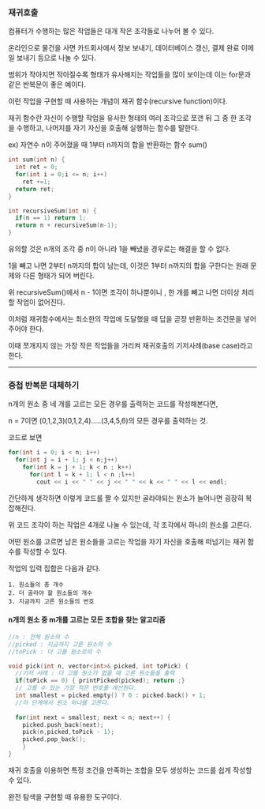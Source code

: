### 재귀호출 

컴퓨터가 수행하는 많은 작업들은 대개 작은 조각들로 나누어 볼 수 있다.

온라인으로 물건을 사면 카드회사에서 정보 보내기, 데이터베이스 갱신, 결제 완료 이메일 보내기 등으로 나눌 수 있다.

범위가 작아지면 작아질수록 형태가 유사해지는 작업들을 많이 보이는데 이는 for문과 같은 반복문이 좋은 예이다.

이런 작업을 구현할 때 사용하는 개념이 재귀 함수(recursive function)이다.

재귀 함수란 자신이 수행할 작업을 유사한 형태의 여러 조각으로 쪼갠 뒤 그 중 한 조각을 수행하고, 나머지를 자기 자신을 호출해 실행하는 함수를 말한다.

ex) 자연수 n이 주어졌을 때 1부터 n까지의 합을 반환하는 함수 sum()
```C++
int sum(int n) {
  int ret = 0;
  for(int i = 0;i <= n; i++) 
    ret +=1;
  return ret;
}

int recursiveSum(int n) {
  if(n == 1) return 1;
  return n + recursiveSum(n-1);
}
```

유의할 것은 n개의 조각 중 n이 아니라 1을 빼냈을 경우로는 해결을 할 수 없다.

1을 빼고 나면 2부터 n까지의 합이 남는데, 이것은 1부터 n까지의 합을 구한다는 원래 문제와 다른 형태가 되어 버린다.

위 recursiveSum()에서 n - 1이면 조각이 하나뿐이니 , 한 개를 빼고 나면 더이상 처리할 작업이 없어진다.

이처럼 재귀함수에서는 최소한의 작업에 도달했을 때 답을 곧장 반환하는 조건문을 넣어주어야 한다.

이때 쪼개지지 않는 가장 작은 작업들을 가리켜 재귀호출의 기저사례(base case)라고 한다.

-------------------------------------------------

### 중첩 반복문 대체하기

n개의 원소 중 네 개를 고르는 모든 경우를 출력하는 코드를 작성해본다면, 

n = 7이면 (0,1,2,3)(0,1,2,4).....(3,4,5,6)의 모든 경우를 출력하는 것.

코드로 보면

```C++
for(int i = 0; i < n; i++)
  for(int j = i + 1; j < n;j++)
    for(int k = j + 1; k < n ; k++)
      for(int l = k + 1; l < n ;l++)
        cout << i << " " << j << " " << k << " " << l << endl; 
```

간단하게 생각하면 이렇게 코드를 짤 수 있지만 골라야되는 원소가 늘어나면 굉장히 복잡해진다.

위 코드 조각이 하는 작업은 4개로 나눌 수 있는데, 각 조각에서 하나의 원소를 고른다.

어떤 원소를 고르면 남은 원소들을 고르는 작업을 자기 자신을 호출해 떠넘기는 재귀 함수를 작성할 수 있다.

작업의 입력 집합은 다음과 같다.

```
1. 원소들의 총 개수
2. 더 골라야 할 원소들의 개수
3. 지금까지 고른 원소들의 번호
```

#### n개의 원소 중 m개를 고르는 모든 조합을 찾는 알고리즘 

```C++
//n : 전체 원소의 수
//picked : 지금까지 고른 원소의 수
//toPick : 더 고를 원소르의 수

void pick(int n, vector<int>& picked, int toPick) {
  //기저 사례 : 더 고를 원소가 없을 때 고른 원소들을 출력
  if(toPick == 0) { printPicked(picked); return ;}
  // 고를 수 있는 가장 적은 번호를 계산한다.
  int smallest = picked.empty() ? 0 : picked.back() + 1;
  //이 단계에서 원소 하나를 고른다.
  
  for(int next = smallest; next < n; next++) {
    picked.push_back(next);
    pick(n,picked,toPick - 1);
    picked.pop_back();
    }
}
```

재귀 호출을 이용하면 특정 조건을 만족하는 조합을 모두 생성하는 코드를 쉽게 작성할 수 있다.

완전 탐색을 구현할 때 유용한 도구이다.

